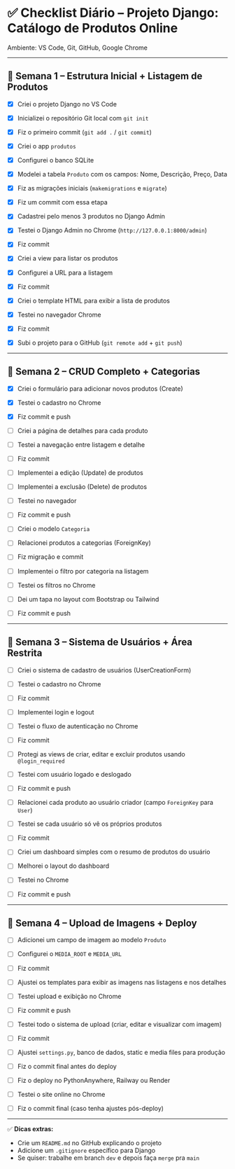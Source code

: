 # ✅ Checklist Diário – Projeto Django: Catálogo de Produtos Online

Ambiente: VS Code, Git, GitHub, Google Chrome

---

## 📍 Semana 1 – Estrutura Inicial + Listagem de Produtos

- [x] Criei o projeto Django no VS Code
- [x] Inicializei o repositório Git local com `git init`
- [x] Fiz o primeiro commit (`git add .` / `git commit`)
- [x] Criei o app `produtos`
- [x] Configurei o banco SQLite

- [x] Modelei a tabela `Produto` com os campos: Nome, Descrição, Preço, Data
- [x] Fiz as migrações iniciais (`makemigrations` e `migrate`)
- [x] Fiz um commit com essa etapa

- [x] Cadastrei pelo menos 3 produtos no Django Admin
- [x] Testei o Django Admin no Chrome (`http://127.0.0.1:8000/admin`)
- [x] Fiz commit

- [x] Criei a view para listar os produtos
- [x] Configurei a URL para a listagem
- [x] Fiz commit

- [x] Criei o template HTML para exibir a lista de produtos
- [x] Testei no navegador Chrome
- [x] Fiz commit
- [x] Subi o projeto para o GitHub (`git remote add` + `git push`)

---

## 📍 Semana 2 – CRUD Completo + Categorias

- [x] Criei o formulário para adicionar novos produtos (Create)
- [x] Testei o cadastro no Chrome
- [x] Fiz commit e push

- [ ] Criei a página de detalhes para cada produto
- [ ] Testei a navegação entre listagem e detalhe
- [ ] Fiz commit

- [ ] Implementei a edição (Update) de produtos
- [ ] Implementei a exclusão (Delete) de produtos
- [ ] Testei no navegador
- [ ] Fiz commit e push

- [ ] Criei o modelo `Categoria`
- [ ] Relacionei produtos a categorias (ForeignKey)
- [ ] Fiz migração e commit

- [ ] Implementei o filtro por categoria na listagem
- [ ] Testei os filtros no Chrome
- [ ] Dei um tapa no layout com Bootstrap ou Tailwind
- [ ] Fiz commit e push

---

## 📍 Semana 3 – Sistema de Usuários + Área Restrita

- [ ] Criei o sistema de cadastro de usuários (UserCreationForm)
- [ ] Testei o cadastro no Chrome
- [ ] Fiz commit

- [ ] Implementei login e logout
- [ ] Testei o fluxo de autenticação no Chrome
- [ ] Fiz commit

- [ ] Protegi as views de criar, editar e excluir produtos usando `@login_required`
- [ ] Testei com usuário logado e deslogado
- [ ] Fiz commit e push

- [ ] Relacionei cada produto ao usuário criador (campo `ForeignKey` para `User`)
- [ ] Testei se cada usuário só vê os próprios produtos
- [ ] Fiz commit

- [ ] Criei um dashboard simples com o resumo de produtos do usuário
- [ ] Melhorei o layout do dashboard
- [ ] Testei no Chrome
- [ ] Fiz commit e push

---

## 📍 Semana 4 – Upload de Imagens + Deploy

- [ ] Adicionei um campo de imagem ao modelo `Produto`
- [ ] Configurei o `MEDIA_ROOT` e `MEDIA_URL`
- [ ] Fiz commit

- [ ] Ajustei os templates para exibir as imagens nas listagens e nos detalhes
- [ ] Testei upload e exibição no Chrome
- [ ] Fiz commit e push

- [ ] Testei todo o sistema de upload (criar, editar e visualizar com imagem)
- [ ] Fiz commit

- [ ] Ajustei `settings.py`, banco de dados, static e media files para produção
- [ ] Fiz o commit final antes do deploy

- [ ] Fiz o deploy no PythonAnywhere, Railway ou Render
- [ ] Testei o site online no Chrome
- [ ] Fiz o commit final (caso tenha ajustes pós-deploy)

---

✅ **Dicas extras:**

- Crie um `README.md` no GitHub explicando o projeto
- Adicione um `.gitignore` específico para Django
- Se quiser: trabalhe em branch `dev` e depois faça `merge` pra `main`
